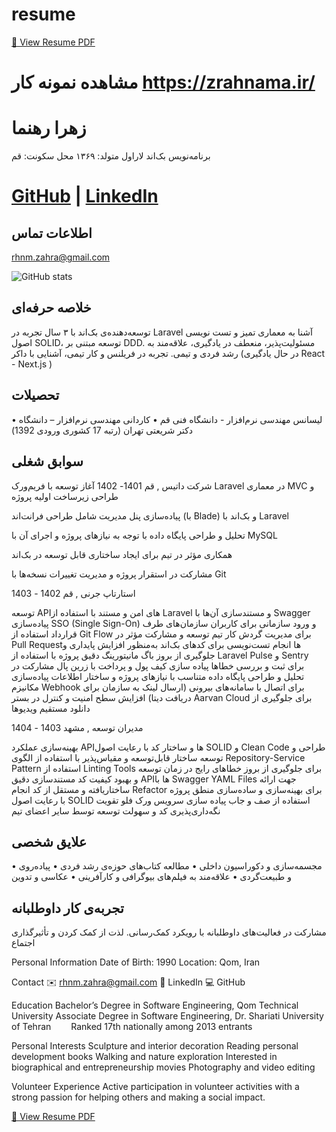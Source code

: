 # resume
[📄 View Resume PDF](https://github.com/rahnamazahra/resume/blob/main/Resume.pdf)
# مشاهده نمونه کار  https://zrahnama.ir/

# زهرا رهنما  
برنامه‌نویس بک‌اند لاراول 
متولد: ۱۳۶۹
محل سکونت: قم

# [GitHub](https://github.com/rahnamazahra) | [LinkedIn](https://www.linkedin.com/in/zahrarahnama) 


## اطلاعات تماس
rhnm.zahra@gmail.com

<img src="https://github-readme-stats.vercel.app/api?username=rahnamazahra&show_icons=true&theme=radical" alt="GitHub stats" />



## خلاصه حرفه‌ای  
توسعه‌دهنده‌ی بک‌اند با ۳ سال تجربه در Laravel
 آشنا به معماری تمیز و تست نویسی
 اصول SOLID،
 توسعه مبتنی بر DDD.
 مسئولیت‌پذیر، منعطف در یادگیری، 
علاقه‌مند به رشد فردی و تیمی. 
تجربه در فریلنس و کار تیمی، 
آشنایی با داکر 
(در حال یادگیری React - Next.js )
 




## تحصیلات
• لیسانس مهندسی نرم‌افزار - دانشگاه فنی قم
• کاردانی مهندسی نرم‌افزار – دانشگاه دکتر شریعتی تهران (رتبه 17 کشوری ورودی 1392)

## سوابق شغلی

شرکت داتیس , قم 
1401- 1402
آغاز توسعه با فریم‌ورک Laravel در معماری MVC و طراحی زیرساخت اولیه پروژه


پیاده‌سازی پنل مدیریت شامل طراحی فرانت‌اند (با Blade) و بک‌اند با Laravel


تحلیل و طراحی پایگاه داده با توجه به نیازهای پروژه و اجرای آن با MySQL


همکاری مؤثر در تیم برای ایجاد ساختاری قابل توسعه در بک‌اند


مشارکت در استقرار پروژه و مدیریت تغییرات نسخه‌ها با Git


استارتاپ جرنی , قم
1402 - 1403

توسعه APIهای امن و مستند با استفاده از Laravel و مستندسازی آن‌ها با Swagger
پیاده‌سازی SSO (Single Sign-On) و ورود سازمانی برای کاربران سازمان‌های طرف قرارداد
استفاده از Git Flow برای مدیریت گردش کار تیم توسعه و مشارکت مؤثر در Pull Requestها
انجام تست‌نویسی برای کدهای بک‌اند به‌منظور افزایش پایداری و جلوگیری از بروز باگ
مانیتورینگ دقیق پروژه با استفاده از Laravel Pulse و Sentry برای ثبت و بررسی خطاها
پیاده سازی کیف پول و پرداخت با زرین پال
مشارکت در تحلیل و طراحی پایگاه داده متناسب با نیازهای پروژه و ساختار اطلاعات
پیاده‌سازی مکانیزم Webhook برای اتصال با سامانه‌های بیرونی (ارسال لینک به سازمان برای دریافت دیتا)
افزایش سطح امنیت و کنترل در بستر Aarvan Cloud برای جلوگیری از دانلود مستقیم ویدیوها

مدیران توسعه , مشهد
1403 - 1404

بهینه‌سازی عملکرد APIها و ساختار کد با رعایت اصول SOLID و Clean Code
طراحی و توسعه ساختار قابل‌توسعه و مقیاس‌پذیر با استفاده از الگوی Repository-Service Pattern
استفاده از Linting Tools برای جلوگیری از بروز خطاهای رایج در زمان توسعه و بهبود کیفیت کد
مستندسازی دقیق APIها با Swagger YAML Files جهت ارائه ساختاریافته و مستقل از کد
انجام Refactor برای بهینه‌سازی و ساده‌سازی منطق پروژه با رعایت اصول SOLID
استفاده از صف و جاب 
پیاده سازی سرویس ورک فلو
تقویت نگه‌داری‌پذیری کد و سهولت توسعه توسط سایر اعضای تیم



## علایق شخصی
• مجسمه‌سازی و دکوراسیون داخلی
• مطالعه کتاب‌های حوزه‌ی رشد فردی
• پیاده‌روی و طبیعت‌گردی
• علاقه‌مند به فیلم‌های بیوگرافی و کارآفرینی
• عکاسی و تدوین


## تجربه‌ی کار داوطلبانه
مشارکت در فعالیت‌های داوطلبانه با رویکرد کمک‌رسانی. لذت از کمک کردن و تأثیرگذاری اجتماع






Personal Information
Date of Birth: 1990
Location: Qom, Iran

Contact
 ✉️ rhnm.zahra@gmail.com
 🔗 LinkedIn
 💻 GitHub



Education
Bachelor’s Degree in Software Engineering, Qom Technical University
Associate Degree in Software Engineering, Dr. Shariati University of Tehran
   Ranked 17th nationally among 2013 entrants

Personal Interests
Sculpture and interior decoration
Reading personal development books
Walking and nature exploration
Interested in biographical and entrepreneurship movies
Photography and video editing

Volunteer Experience
Active participation in volunteer activities with a strong passion for helping others and making a social impact.

[📄 View Resume PDF](https://github.com/rahnamazahra/resume/blob/main/Resume.pdf)





















